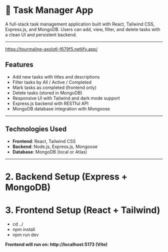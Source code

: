 # 🧠 Task Manager App

A full-stack task management application built with React, Tailwind CSS, Express.js, and MongoDB. Users can add, view, filter, and delete tasks with a clean UI and persistent backend.

---
https://tourmaline-axolotl-f679f5.netlify.app/

## Features

- Add new tasks with titles and descriptions
- Filter tasks by All / Active / Completed
- Mark tasks as completed (frontend only)
- Delete tasks (stored in MongoDB)
- Responsive UI with Tailwind and dark mode support
- Express.js backend with RESTful API
- MongoDB database integration with Mongoose

---

##  Technologies Used

- **Frontend**: React, Tailwind CSS
- **Backend**: Node.js, Express.js, Mongoose
- **Database**: MongoDB (local or Atlas)

---

# 2. Backend Setup (Express + MongoDB)

# 3. Frontend Setup (React + Tailwind)
- cd ../
- npm install
- npm run dev

**Frontend will run on: http://localhost:5173 (Vite)** 
